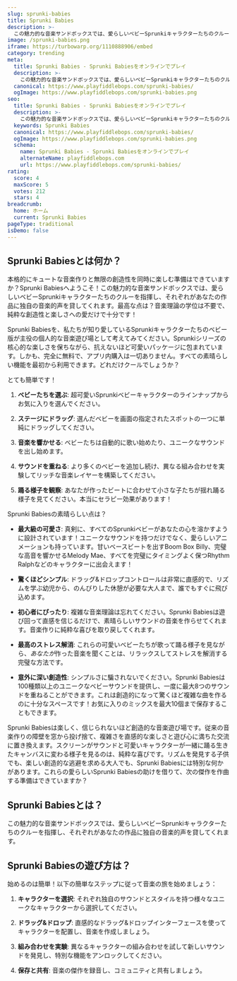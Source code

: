 ```yaml
---
slug: sprunki-babies
title: Sprunki Babies
description: >-
  この魅力的な音楽サンドボックスでは、愛らしいベビーSprunkiキャラクターたちのクルーを指揮し、それぞれがあなたの作品に独自の音楽的声を貸してくれます。
image: /sprunki-babies.png
iframe: https://turbowarp.org/1110888906/embed
category: trending
meta:
  title: Sprunki Babies - Sprunki Babiesをオンラインでプレイ
  description: >-
    この魅力的な音楽サンドボックスでは、愛らしいベビーSprunkiキャラクターたちのクルーを指揮し、それぞれがあなたの作品に独自の音楽的声を貸してくれます。
  canonical: https://www.playfiddlebops.com/sprunki-babies/
  ogImage: https://www.playfiddlebops.com/sprunki-babies.png
seo:
  title: Sprunki Babies - Sprunki Babiesをオンラインでプレイ
  description: >-
    この魅力的な音楽サンドボックスでは、愛らしいベビーSprunkiキャラクターたちのクルーを指揮し、それぞれがあなたの作品に独自の音楽的声を貸してくれます。
  keywords: Sprunki Babies
  canonical: https://www.playfiddlebops.com/sprunki-babies/
  ogImage: https://www.playfiddlebops.com/sprunki-babies.png
  schema:
    name: Sprunki Babies - Sprunki Babiesをオンラインでプレイ
    alternateName: playfiddlebops.com
    url: https://www.playfiddlebops.com/sprunki-babies/
rating:
  score: 4
  maxScore: 5
  votes: 212
  stars: 4
breadcrumb:
  home: ホーム
  current: Sprunki Babies
pageType: traditional
isDemo: false
---
```


## Sprunki Babiesとは何か？

本格的にキュートな音楽作りと無限の創造性を同時に楽しむ準備はできていますか？Sprunki Babiesへようこそ！この魅力的な音楽サンドボックスでは、愛らしいベビーSprunkiキャラクターたちのクルーを指揮し、それぞれがあなたの作品に独自の音楽的声を貸してくれます。最高な点は？音楽理論の学位は不要で、純粋な創造性と楽しさへの愛だけで十分です！

Sprunki Babiesを、私たちが知り愛しているSprunkiキャラクターたちのベビー版が主役の個人的な音楽遊び場として考えてみてください。Sprunkiシリーズの核心的な楽しさを保ちながら、抗えないほど可愛いパッケージに包まれています。しかも、完全に無料で、アプリ内購入は一切ありません。すべての素晴らしい機能を最初から利用できます。どれだけクールでしょうか？

とても簡単です！

1. **ベビーたちを選ぶ**: 超可愛いSprunkiベビーキャラクターのラインナップからお気に入りを選んでください。

1. **ステージにドラッグ**: 選んだベビーを画面の指定されたスポットの一つに単純にドラッグしてください。

1. **音楽を響かせる**: ベビーたちは自動的に歌い始めたり、ユニークなサウンドを出し始めます。

1. **サウンドを重ねる**: より多くのベビーを追加し続け、異なる組み合わせを実験してリッチな音楽レイヤーを構築してください。

1. **踊る様子を観察**: あなたが作ったビートに合わせて小さな子たちが揺れ踊る様子を見てください。本当にセラピー効果があります！

Sprunki Babiesの素晴らしい点は？

- **最大級の可愛さ**: 真剣に、すべてのSprunkiベビーがあなたの心を溶かすように設計されています！ユニークなサウンドを持つだけでなく、愛らしいアニメーションも持っています。甘いベースビートを出すBoom Box Billy、完璧な高音を響かせるMelody Mae、すべてを完璧にタイミングよく保つRhythm Ralphなどのキャラクターに出会えます！

- **驚くほどシンプル**: ドラッグ&ドロップコントロールは非常に直感的で、リズムを学ぶ幼児から、のんびりした休憩が必要な大人まで、誰でもすぐに飛び込めます。

- **初心者にぴったり**: 複雑な音楽理論は忘れてください。Sprunki Babiesは遊び回って直感を信じるだけで、素晴らしいサウンドの音楽を作らせてくれます。音楽作りに純粋な喜びを取り戻してくれます。

- **最高のストレス解消**: これらの可愛いベビーたちが歌って踊る様子を見ながら、*あなたが*作った音楽を聞くことは、リラックスしてストレスを解消する完璧な方法です。

- **意外に深い創造性**: シンプルさに騙されないでください。Sprunki Babiesは100種類以上のユニークなベビーサウンドを提供し、一度に最大8つのサウンドを重ねることができます。これは創造的になって驚くほど複雑な曲を作るのに十分なスペースです！お気に入りのミックスを最大10個まで保存することもできます。

Sprunki Babiesは楽しく、信じられないほど創造的な音楽遊び場です。従来の音楽作りの障壁を窓から投げ捨て、複雑さを直感的な楽しさと遊び心に満ちた交流に置き換えます。スクリーンがサウンドと可愛いキャラクターが一緒に踊る生きたキャンバスに変わる様子を見るのは、純粋な喜びです。リズムを発見する子供でも、楽しい創造的な逃避を求める大人でも、Sprunki Babiesには特別な何かがあります。これらの愛らしいSprunki Babiesの助けを借りて、次の傑作を作曲する準備はできていますか？

## Sprunki Babiesとは？

この魅力的な音楽サンドボックスでは、愛らしいベビーSprunkiキャラクターたちのクルーを指揮し、それぞれがあなたの作品に独自の音楽的声を貸してくれます。

## Sprunki Babiesの遊び方は？

始めるのは簡単！以下の簡単なステップに従って音楽の旅を始めましょう：

1. **キャラクターを選択**: それぞれ独自のサウンドとスタイルを持つ様々なユニークなキャラクターから選択してください。

1. **ドラッグ&ドロップ**: 直感的なドラッグ&ドロップインターフェースを使ってキャラクターを配置し、音楽を作成しましょう。

1. **組み合わせを実験**: 異なるキャラクターの組み合わせを試して新しいサウンドを発見し、特別な機能をアンロックしてください。

1. **保存と共有**: 音楽の傑作を録音し、コミュニティと共有しましょう。